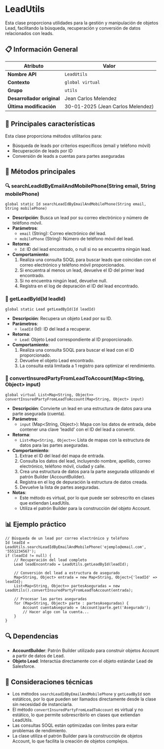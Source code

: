 # LeadUtils

Esta clase proporciona utilidades para la gestión y manipulación de objetos Lead, facilitando la búsqueda, recuperación y conversión de datos relacionados con leads.

## 📋 Información General

| Atributo | Valor |
|----------|-------|
| **Nombre API** | `LeadUtils` |
| **Contexto** | `global virtual` |
| **Grupo** | `utils` |
| **Desarrollador original** | Jean Carlos Melendez |
| **Última modificación** | 30-01-2025 (Jean Carlos Melendez) |

## 🧩 Principales características

Esta clase proporciona métodos utilitarios para:
- Búsqueda de leads por criterios específicos (email y teléfono móvil)
- Recuperación de leads por ID
- Conversión de leads a cuentas para partes aseguradas

## 🔄 Métodos principales

### 🔍 searchLeadIdByEmailAndMobilePhone(String email, String mobilePhone)

```apex
global static Id searchLeadIdByEmailAndMobilePhone(String email, String mobilePhone)
```

- **Descripción**: Busca un lead por su correo electrónico y número de teléfono móvil.
- **Parámetros**:
    - `email` (String): Correo electrónico del lead.
    - `mobilePhone` (String): Número de teléfono móvil del lead.
- **Retorna**:
    - `Id`: ID del lead encontrado, o null si no se encuentra ningún lead.
- **Comportamiento**:
    1. Realiza una consulta SOQL para buscar leads que coincidan con el correo electrónico y teléfono móvil proporcionados.
    2. Si encuentra al menos un lead, devuelve el ID del primer lead encontrado.
    3. Si no encuentra ningún lead, devuelve null.
    4. Registra en el log de depuración el ID del lead encontrado.

### 📄 getLeadById(Id leadId)

```apex
global static Lead getLeadById(Id leadId)
```

- **Descripción**: Recupera un objeto Lead por su ID.
- **Parámetros**:
    - `leadId` (Id): ID del lead a recuperar.
- **Retorna**:
    - `Lead`: Objeto Lead correspondiente al ID proporcionado.
- **Comportamiento**:
    1. Realiza una consulta SOQL para buscar el lead con el ID proporcionado.
    2. Devuelve el objeto Lead encontrado.
    3. La consulta está limitada a 1 registro para optimizar el rendimiento.

### 🔄 convertInsuredPartyFromLeadToAccount(Map<String, Object> input)

```apex
global virtual List<Map<String, Object>> convertInsuredPartyFromLeadToAccount(Map<String, Object> input)
```

- **Descripción**: Convierte un lead en una estructura de datos para una parte asegurada (cuenta).
- **Parámetros**:
    - `input` (Map<String, Object>): Mapa con los datos de entrada, debe contener una clave 'leadId' con el ID del lead a convertir.
- **Retorna**:
    - `List<Map<String, Object>>`: Lista de mapas con la estructura de datos para las partes aseguradas.
- **Comportamiento**:
    1. Extrae el ID del lead del mapa de entrada.
    2. Consulta los datos del lead, incluyendo nombre, apellido, correo electrónico, teléfono móvil, ciudad y calle.
    3. Crea una estructura de datos para la parte asegurada utilizando el patrón Builder (AccountBuilder).
    4. Registra en el log de depuración la estructura de datos creada.
    5. Devuelve la lista de partes aseguradas.
- **Notas**:
    - Este método es virtual, por lo que puede ser sobrescrito en clases que extiendan LeadUtils.
    - Utiliza el patrón Builder para la construcción del objeto Account.

## 📊 Ejemplo práctico

```apex
// Búsqueda de un lead por correo electrónico y teléfono
Id leadId = LeadUtils.searchLeadIdByEmailAndMobilePhone('ejemplo@email.com', '5551234567');
if (leadId != null) {
    // Recuperación del lead completo
    Lead leadEncontrado = LeadUtils.getLeadById(leadId);
    
    // Conversión del lead a estructura de asegurado
    Map<String, Object> entrada = new Map<String, Object>{'leadId' => leadId};
    List<Map<String, Object>> partesAseguradas = new LeadUtils().convertInsuredPartyFromLeadToAccount(entrada);
    
    // Procesar las partes aseguradas
    for (Map<String, Object> parte : partesAseguradas) {
        Account cuentaAsegurado = (Account)parte.get('Asegurado');
        // Hacer algo con la cuenta...
    }
}
```

## 🔍 Dependencias

- **AccountBuilder**: Patrón Builder utilizado para construir objetos Account a partir de datos de Lead.
- **Objeto Lead**: Interactúa directamente con el objeto estándar Lead de Salesforce.

## 🧪 Consideraciones técnicas

- Los métodos `searchLeadIdByEmailAndMobilePhone` y `getLeadById` son estáticos, por lo que pueden ser llamados directamente desde la clase sin necesidad de instanciarla.
- El método `convertInsuredPartyFromLeadToAccount` es virtual y no estático, lo que permite sobrescribirlo en clases que extiendan LeadUtils.
- Las consultas SOQL están optimizadas con límites para evitar problemas de rendimiento.
- La clase utiliza el patrón Builder para la construcción de objetos Account, lo que facilita la creación de objetos complejos.